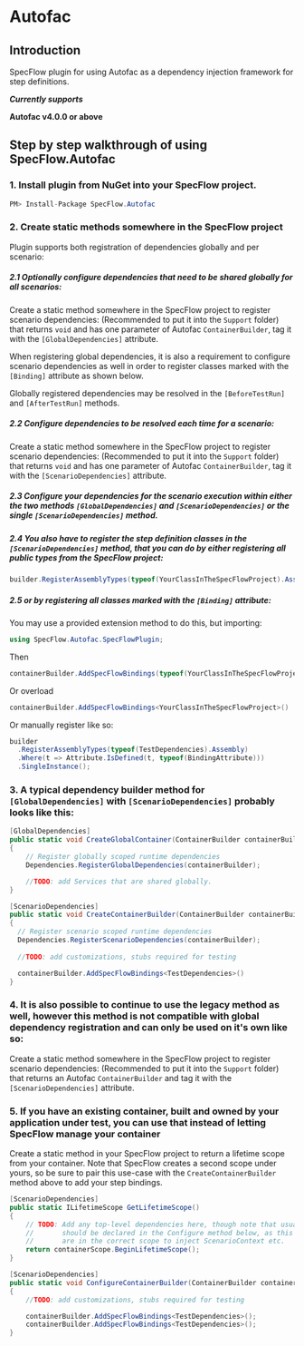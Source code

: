 # Autofac

## Introduction
SpecFlow plugin for using Autofac as a dependency injection framework for step definitions.

***Currently supports***

**Autofac v4.0.0 or above**

## Step by step walkthrough of using SpecFlow.Autofac


### 1.  Install plugin from NuGet into your SpecFlow project.

```csharp
PM> Install-Package SpecFlow.Autofac
```
### 2. Create static methods somewhere in the SpecFlow project

  Plugin supports both registration of dependencies globally and per scenario:
  
  ##### 2.1 Optionally configure dependencies that need to be shared globally for all scenarios:
  
  Create a static method somewhere in the SpecFlow project to register scenario dependencies: 
  (Recommended to put it into the `Support` folder) that returns `void` and has one parameter of Autofac `ContainerBuilder`, tag it with the `[GlobalDependencies]` attribute.

  When registering global dependencies, it is also a requirement to configure scenario dependencies as well in order to register classes  marked with the `[Binding]` attribute as shown below.

  Globally registered dependencies may be resolved in the `[BeforeTestRun]` and `[AfterTestRun]` methods.
    
  ##### 2.2 Configure dependencies to be resolved each time for a scenario:
  
  Create a static method somewhere in the SpecFlow project to register scenario dependencies: 
  (Recommended to put it into the `Support` folder) that returns `void` and has one parameter of Autofac `ContainerBuilder`, tag it with the `[ScenarioDependencies]` attribute. 

  ##### 2.3 Configure your dependencies for the scenario execution within either the two methods `[GlobalDependencies]` and `[ScenarioDependencies]` or the single `[ScenarioDependencies]` method. 

  ##### 2.4 You also have to register the step definition classes in the `[ScenarioDependencies]` method, that you can do by either registering all public types from the SpecFlow project:

```csharp
builder.RegisterAssemblyTypes(typeof(YourClassInTheSpecFlowProject).Assembly).SingleInstance();
```
  ##### 2.5 or by registering all classes marked with the `[Binding]` attribute:

  You may use a provided extension method to do this, but importing:
```csharp
using SpecFlow.Autofac.SpecFlowPlugin;
```
Then
```csharp
containerBuilder.AddSpecFlowBindings(typeof(YourClassInTheSpecFlowProject))
```
Or overload
```csharp
containerBuilder.AddSpecFlowBindings<YourClassInTheSpecFlowProject>()
```

  Or manually register like so:
```csharp
builder
  .RegisterAssemblyTypes(typeof(TestDependencies).Assembly)
  .Where(t => Attribute.IsDefined(t, typeof(BindingAttribute)))
  .SingleInstance();
```
  ### 3. A typical dependency builder method for `[GlobalDependencies]` with `[ScenarioDependencies]` probably looks like this:

```csharp
[GlobalDependencies]
public static void CreateGlobalContainer(ContainerBuilder containerBuilder)
{
    // Register globally scoped runtime dependencies
    Dependencies.RegisterGlobalDependencies(containerBuilder);

    //TODO: add Services that are shared globally.
}

[ScenarioDependencies]
public static void CreateContainerBuilder(ContainerBuilder containerBuilder)
{
  // Register scenario scoped runtime dependencies
  Dependencies.RegisterScenarioDependencies(containerBuilder);
  
  //TODO: add customizations, stubs required for testing

  containerBuilder.AddSpecFlowBindings<TestDependencies>()
}
```

  ### 4. It is also possible to continue to use the legacy method as well, however this method is __not__ compatible with global dependency registration and can only be used on it's own like so:
  Create a static method somewhere in the SpecFlow project to register scenario dependencies: 
  (Recommended to put it into the `Support` folder) that returns an Autofac `ContainerBuilder` and tag it with the `[ScenarioDependencies]` attribute. 


  ### 5. If you have an existing container, built and owned by your application under test, you can use that instead of letting SpecFlow manage your container
  Create a static method in your SpecFlow project to return a lifetime scope from your container. Note that SpecFlow creates a second scope under yours, 
  so be sure to pair this use-case with the `CreateContainerBuilder` method above to add your step bindings.

```csharp
[ScenarioDependencies]
public static ILifetimeScope GetLifetimeScope()
{
    // TODO: Add any top-level dependencies here, though note that usually step bindings
	//       should be declared in the Configure method below, as this will ensure they
	//       are in the correct scope to inject ScenarioContext etc.
    return containerScope.BeginLifetimeScope();
}

[ScenarioDependencies]
public static void ConfigureContainerBuilder(ContainerBuilder containerBuilder)
{
    //TODO: add customizations, stubs required for testing

    containerBuilder.AddSpecFlowBindings<TestDependencies>();
    containerBuilder.AddSpecFlowBindings<TestDependencies>();
}
```

